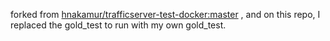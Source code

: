 forked from [hnakamur/trafficserver-test-docker:master](https://github.com/hnakamur/trafficserver-test-docker) , and on this repo, I replaced the gold_test to run with my own gold_test.

